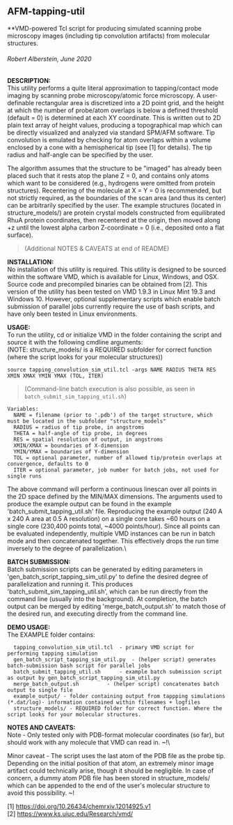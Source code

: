 ## AFM-tapping-util
**VMD-powered Tcl script for producing simulated scanning probe microscopy images (including tip convolution artifacts) from molecular structures.
###### Robert Alberstein, June 2020

**DESCRIPTION:**\
This utility performs a quite literal approximation to tapping/contact mode imaging by scanning probe microscopy/atomic force microscopy. A user-definable rectangular area is discretized into a 2D point grid, and the height at which the number of probe/atom overlaps is below a defined threshold (default = 0) is determined at each XY coordinate. This is written out to 2D plain text array of height values, producing a topographical map which can be directly visualized and analyzed via standard SPM/AFM software. Tip convolution is emulated by checking for atom overlaps within a volume enclosed by a cone with a hemispherical tip (see [1] for details). The tip radius and half-angle can be specified by the user.

The algorithm assumes that the structure to be "imaged" has already been placed such that it rests atop the plane Z = 0, and contains only atoms which want to be considered (e.g., hydrogens were omitted from protein structures). Recentering of the molecule at X = Y = 0 is recommended, but not strictly required, as the boundaries of the scan area (and thus its center) can be arbitrarily specified by the user. The example structures (located in structure_models/) are protein crystal models constructed from equilibrated RhuA protein coordinates, then recentered at the origin, then moved along +z until the lowest alpha carbon Z-coordinate = 0 (i.e., deposited onto a flat surface).
> (Additional NOTES & CAVEATS at end of README)


**INSTALLATION:**\
No installation of this utility is required. This utility is designed to be sourced within the software VMD, which is available for Linux, Windows, and OSX. Source code and precompiled binaries can be obtained from [2]. This version of the utility has been tested on VMD 1.9.3 in Linux Mint 19.3 and Windows 10. However, optional supplementary scripts which enable batch submission of parallel jobs currently require the use of bash scripts, and have only been tested in Linux environments.
   

**USAGE:**\
To run the utility, cd or initialize VMD in the folder containing the script and source it with the following cmdline arguments:\
(NOTE: structure_models/ is a REQUIRED subfolder for correct function (where the script looks for your molecular structures))

```
source tapping_convolution_sim_util.tcl -args NAME RADIUS THETA RES XMIN XMAX YMIN YMAX (TOL, ITER)
```
> (Command-line batch execution is also possible, as seen in `batch_submit_sim_tapping_util.sh`)

```
Variables:
  NAME = filename (prior to '.pdb') of the target structure, which must be located in the subfolder "structure_models"
  RADIUS = radius of tip probe, in angstroms
  THETA = half-angle of tip probe, in degrees
  RES = spatial resolution of output, in angstroms
  XMIN/XMAX = boundaries of X-dimension
  YMIN/YMAX = boundaries of Y-dimension
  TOL = optional parameter, number of allowed tip/protein overlaps at convergence, defaults to 0
  ITER = optional parameter, job number for batch jobs, not used for single runs
```


The above command will perform a continuous linescan over all points in the 2D space defined by the MIN/MAX dimensions. The arguments used to produce the example output can be found in the example 'batch_submit_tapping_util.sh' file. Reproducing the example output (240 A x 240 A area at 0.5 A resolution) on a single core takes ~60 hours on a single core (230,400 points total, ~4000 points/hour). Since all points can be evaluated independently, multiple VMD instances can be run in batch mode and then concatenated together. This effectively drops the run time inversely to the degree of parallelization.\

**BATCH SUBMISSION:**\
Batch submission scripts can be generated by editing parameters in 'gen_batch_script_tapping_sim_util.py' to define the desired degree of parallelization and running it. This produces 'batch_submit_sim_tapping_util.sh', which can be run directly from the command line (usually into the background). At completion, the batch output can be merged by editing 'merge_batch_output.sh' to match those of the desired run, and executing directly from the command line.

**DEMO USAGE:**\
The EXAMPLE folder contains:
```
  tapping_convolution_sim_util.tcl	- primary VMD script for performing tapping simulation
  gen_batch_script_tapping_sim_util.py	- (helper script) generates batch-submission bash script for parallel jobs
  batch_submit_tapping_util.sh		- example batch submission script as output by gen_batch_script_tapping_sim_util.py
  merge_batch_output.sh			- (helper script) concatenates batch output to single file
  example_output/ - folder containing output from tappping simulations (*.dat/log)- information contained within filenames + logfiles
  structure_models/ - REQUIRED folder for correct function. Where the script looks for your molecular structures.
```

**NOTES AND CAVEATS:**\
Note - Only tested only with PDB-format molecular coordinates (so far), but should work with any molecule that VMD can read in. ~!\

Minor caveat - The script uses the last atom of the PDB file as the probe tip. Depending on the initial position of that atom, an extremely minor image artifact could technically arise, though it should be negligible. In case of concern, a dummy atom PDB file has been stored in structure_models/ which can be appended to the end of the user's molecular structure to avoid this possibility. ~!






[1] https://doi.org/10.26434/chemrxiv.12014925.v1  
[2] https://www.ks.uiuc.edu/Research/vmd/  
